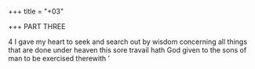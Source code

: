 +++
title = "+03"

+++
PART THREE 


4 I gave my heart to seek and search out by wisdom concerning all things that are done under heaven this sore travail hath God given to the sons of man to be exercised therewith ’ 


